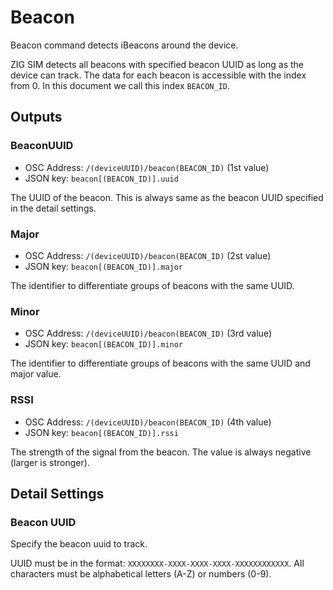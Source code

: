# Beacon

Beacon command detects iBeacons around the device.

ZIG SIM detects all beacons with specified beacon UUID as long as the device can track.
The data for each beacon is accessible with the index from 0.
In this document we call this index `BEACON_ID`.

## Outputs

### BeaconUUID

- OSC Address: `/(deviceUUID)/beacon(BEACON_ID)` (1st value)
- JSON key: `beacon[(BEACON_ID)].uuid`

The UUID of the beacon.
This is always same as the beacon UUID specified in the detail settings.

### Major

- OSC Address: `/(deviceUUID)/beacon(BEACON_ID)` (2st value)
- JSON key: `beacon[(BEACON_ID)].major`

The identifier to differentiate groups of beacons with the same UUID.

### Minor

- OSC Address: `/(deviceUUID)/beacon(BEACON_ID)` (3rd value)
- JSON key: `beacon[(BEACON_ID)].minor`

The identifier to differentiate groups of beacons with the same UUID and major value.

### RSSI

- OSC Address: `/(deviceUUID)/beacon(BEACON_ID)` (4th value)
- JSON key: `beacon[(BEACON_ID)].rssi`

The strength of the signal from the beacon.
The value is always negative (larger is stronger).

## Detail Settings

### Beacon UUID

Specify the beacon uuid to track.

UUID must be in the format: `XXXXXXXX-XXXX-XXXX-XXXX-XXXXXXXXXXXX`.
All characters must be alphabetical letters (A-Z) or numbers (0-9).
